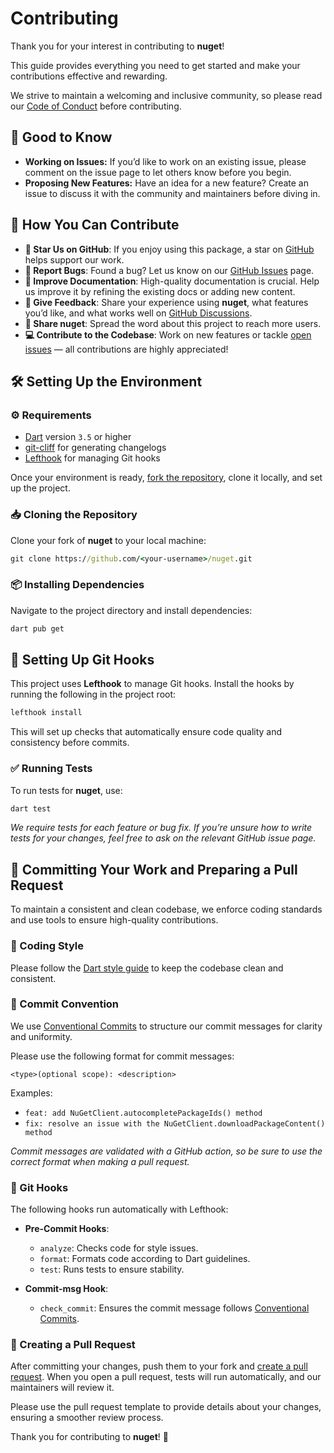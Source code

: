 # Contributing

Thank you for your interest in contributing to **nuget**!

This guide provides everything you need to get started and make your
contributions effective and rewarding.

We strive to maintain a welcoming and inclusive community, so please read our
[Code of Conduct] before contributing.

## 📝 Good to Know

- **Working on Issues:** If you’d like to work on an existing issue, please
  comment on the issue page to let others know before you begin.
- **Proposing New Features:** Have an idea for a new feature? Create an issue to
  discuss it with the community and maintainers before diving in.

## 🙌 How You Can Contribute

- **🌟 Star Us on GitHub**: If you enjoy using this package, a star on [GitHub]
  helps support our work.
- **🐛 Report Bugs**: Found a bug? Let us know on our [GitHub Issues] page.
- **📝 Improve Documentation**: High-quality documentation is crucial. Help us
  improve it by refining the existing docs or adding new content.
- **💬 Give Feedback**: Share your experience using **nuget**, what features
  you’d like, and what works well on [GitHub Discussions].
- **📢 Share nuget**: Spread the word about this project to reach more users.
- **💻 Contribute to the Codebase**: Work on new features or tackle
  [open issues][GitHub Issues] — all contributions are highly appreciated!

## 🛠️ Setting Up the Environment

### ⚙️ Requirements

- [Dart](https://dart.dev) version `3.5` or higher
- [git-cliff](https://git-cliff.org) for generating changelogs
- [Lefthook](https://github.com/evilmartians/lefthook) for managing Git hooks

Once your environment is ready, [fork the repository], clone it locally, and
set up the project.

### 📥 Cloning the Repository

Clone your fork of **nuget** to your local machine:

```cmd
git clone https://github.com/<your-username>/nuget.git
```

### 📦 Installing Dependencies

Navigate to the project directory and install dependencies:

```cmd
dart pub get
```

## 🧩 Setting Up Git Hooks

This project uses **Lefthook** to manage Git hooks. Install the hooks by running
the following in the project root:

```cmd
lefthook install
```

This will set up checks that automatically ensure code quality and consistency
before commits.

### ✅ Running Tests

To run tests for **nuget**, use:

```cmd
dart test
```

_We require tests for each feature or bug fix. If you’re unsure how to write_
_tests for your changes, feel free to ask on the relevant GitHub issue page._

## 🚀 Committing Your Work and Preparing a Pull Request

To maintain a consistent and clean codebase, we enforce coding standards and use
tools to ensure high-quality contributions.

### 🎨 Coding Style

Please follow the [Dart style guide] to keep the codebase clean and consistent.

### 📜 Commit Convention

We use [Conventional Commits] to structure our commit messages for clarity and
uniformity.

Please use the following format for commit messages:

```text
<type>(optional scope): <description>
```

Examples:

- `feat: add NuGetClient.autocompletePackageIds() method`
- `fix: resolve an issue with the NuGetClient.downloadPackageContent() method`

_Commit messages are validated with a GitHub action, so be sure to use the_
_correct format when making a pull request._

### 🧩 Git Hooks

The following hooks run automatically with Lefthook:

- **Pre-Commit Hooks**:
  - `analyze`: Checks code for style issues.
  - `format`: Formats code according to Dart guidelines.
  - `test`: Runs tests to ensure stability.

- **Commit-msg Hook**:
  - `check_commit`: Ensures the commit message follows [Conventional Commits].

### 🔄 Creating a Pull Request

After committing your changes, push them to your fork and
[create a pull request]. When you open a pull request, tests will run
automatically, and our maintainers will review it.

Please use the pull request template to provide details about your changes,
ensuring a smoother review process.

Thank you for contributing to **nuget**! 🎉

[Code of Conduct]: https://github.com/halildurmus/nuget/blob/main/CODE_OF_CONDUCT.md
[Conventional Commits]: https://www.conventionalcommits.org/en/v1.0.0/
[create a pull request]: https://github.com/halildurmus/nuget/compare
[Dart style guide]: https://dart.dev/effective-dart/style
[fork the repository]: https://github.com/halildurmus/nuget/fork
[GitHub]: https://github.com/halildurmus/nuget
[GitHub Discussions]: https://github.com/halildurmus/nuget/discussions
[GitHub Issues]: https://github.com/halildurmus/nuget/issues
